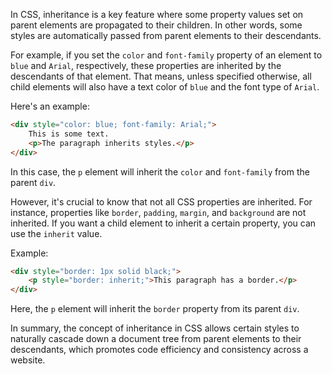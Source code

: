 In CSS, inheritance is a key feature where some property values set on parent elements are propagated to their children. In other words, some styles are automatically passed from parent elements to their descendants.

For example, if you set the `color` and `font-family` property of an element to `blue` and `Arial`, respectively, these properties are inherited by the descendants of that element. That means, unless specified otherwise, all child elements will also have a text color of `blue` and the font type of `Arial`.

Here's an example:

```html
<div style="color: blue; font-family: Arial;">
    This is some text.
    <p>The paragraph inherits styles.</p>
</div>
```

In this case, the `p` element will inherit the `color` and `font-family` from the parent `div`.

However, it's crucial to know that not all CSS properties are inherited. For instance, properties like `border`, `padding`, `margin`, and `background` are not inherited. If you want a child element to inherit a certain property, you can use the `inherit` value.

Example:

```html
<div style="border: 1px solid black;">
    <p style="border: inherit;">This paragraph has a border.</p>
</div>
```

Here, the `p` element will inherit the `border` property from its parent `div`.

In summary, the concept of inheritance in CSS allows certain styles to naturally cascade down a document tree from parent elements to their descendants, which promotes code efficiency and consistency across a website.